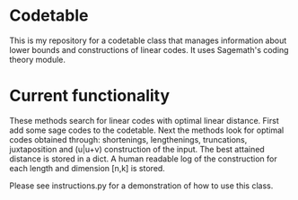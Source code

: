 # Codetable
This is my repository for a codetable class that manages information about lower bounds and constructions of linear codes. It uses Sagemath's coding theory module.

# Current functionality
These methods search for linear codes with optimal linear distance. First add some sage codes to the codetable. Next the methods look for optimal codes obtained through: shortenings, lengthenings, truncations, juxtaposition and (u|u+v) construction of the input. The best attained distance is stored in a dict. A human readable log of the construction for each length and dimension [n,k] is stored.

Please see instructions.py for a demonstration of how to use this class.


